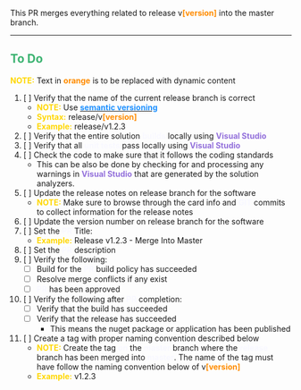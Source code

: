 This PR merges everything related to release v<span style="color:darkorange;font-weight:bold">[version]</span> into the master branch.

---

## <span style="color:mediumseagreen;font-weight:bold">To Do</span>
<span style="color:gold;font-weight:bold">NOTE:</span> Text in <span style="color:darkorange;font-weight:bold">orange</span> is to be replaced with dynamic content

1. [ ] Verify that the name of the current release branch is correct
	* <span style="color:gold;font-weight:bold">NOTE:</span> Use [<span style="color:dodgerblue;font-weight:bold">semantic versioning</span>](https://semver.org/)
	* <span style="color:gold;font-weight:bold">Syntax:</span> release/v<span style="color:darkorange;font-weight:bold">[version]</span>
	* <span style="color:gold;font-weight:bold">Example:</span> release/v1.2.3
2. [ ] Verify that the entire solution <span style="color:ghostwhite;font-weight:bold">builds</span> locally using <span style="color:mediumpurple;font-weight:bold;font-weight:bold">Visual Studio</span>
3. [ ] Verify that all <span style="color:ghostwhite;font-weight:bold">unit tests</span> pass locally using <span style="color:mediumpurple;font-weight:bold;font-weight:bold">Visual Studio</span>
4. [ ] Check the code to make sure that it follows the coding standards
   * This can be also be done by checking for and processing any warnings in <span style="color:mediumpurple;font-weight:bold">Visual Studio</span> that are generated by the solution analyzers.
5. [ ] Update the release notes on release branch for the software
	* <span style="color:gold;font-weight:bold">NOTE:</span> Make sure to browse through the card info and <span style="color:ghostwhite;font-weight:bold">GIT</span> commits to collect information for the release notes
6. [ ] Update the version number on release branch for the software
7. [ ] Set the <span style="color:ghostwhite;font-weight:bold">PR</span> Title:
   * <span style="color:gold;font-weight:bold">Example:</span> Release v1.2.3 - Merge Into Master
8. [ ] Set the <span style="color:ghostwhite;font-weight:bold">PR</span> description
9. [ ]  Verify the following:
   * [ ] Build for the <span style="color:ghostwhite;font-weight:bold">PR</span> build policy has succeeded
   * [ ] Resolve merge conflicts if any exist
   * [ ] <span style="color:ghostwhite;font-weight:bold">PR</span> has been approved
10. [ ] Verify the following after <span style="color:ghostwhite;font-weight:bold">PR</span> completion:
    * [ ] Verify that the build has succeeded
    * [ ] Verify that the release has succeeded
      * This means the nuget package or application has been published
11. [ ] Create a tag with proper naming convention described below
	* <span style="color:gold;font-weight:bold">NOTE:</span> Create the tag <span style="color:ghostwhite;font-weight:bold">on</span> the <span style="color:ghostwhite;font-weight:bold">master</span> branch where the <span style="color:ghostwhite;font-weight:bold">release</span> branch has been merged into <span style="color:ghostwhite;font-weight:bold">master</span>. The name of the tag must have follow the naming convention below of v<span style="color:darkorange;font-weight:bold">[version]</span>
  	* <span style="color:gold;font-weight:bold">Example:</span>  v1.2.3


